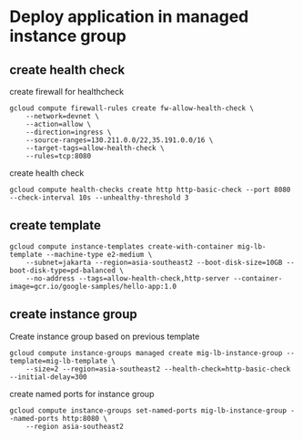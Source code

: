 # Deploy application in managed instance group

## create health check
create firewall for healthcheck
```
gcloud compute firewall-rules create fw-allow-health-check \
    --network=devnet \
    --action=allow \
    --direction=ingress \
    --source-ranges=130.211.0.0/22,35.191.0.0/16 \
    --target-tags=allow-health-check \
    --rules=tcp:8080
```

create health check
```
gcloud compute health-checks create http http-basic-check --port 8080 --check-interval 10s --unhealthy-threshold 3
```

## create template
```
gcloud compute instance-templates create-with-container mig-lb-template --machine-type e2-medium \
    --subnet=jakarta --region=asia-southeast2 --boot-disk-size=10GB --boot-disk-type=pd-balanced \
    --no-address --tags=allow-health-check,http-server --container-image=gcr.io/google-samples/hello-app:1.0
```

## create instance group
Create instance group based on previous template
```
gcloud compute instance-groups managed create mig-lb-instance-group --template=mig-lb-template \
    --size=2 --region=asia-southeast2 --health-check=http-basic-check --initial-delay=300
```

create named ports for instance group
```
gcloud compute instance-groups set-named-ports mig-lb-instance-group --named-ports http:8080 \
    --region asia-southeast2
```
